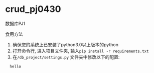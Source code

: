 # crud_pj0430
数据库PJ1

食用方法

1. 确保您的系统上已安装了python3.0以上版本的python
2. 打开命令行, 进入项目文件夹, 输入`pip install -r requirements.txt`
3. 在`/db_project/settings.py` 文件夹中修改以下的配置:

```python
  hello
```
